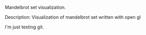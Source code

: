 Mandelbrot set visualization.

Description:
Visualization of mandelbrot set written with open gl

I'm just testing git.